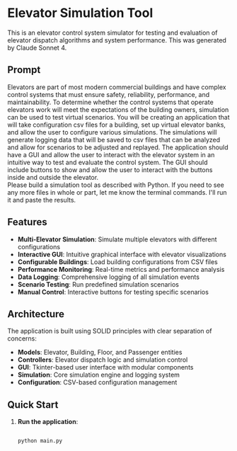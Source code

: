 # Elevator Simulation Tool

This is an elevator control system simulator for testing and evaluation of elevator dispatch algorithms and system performance.  This was generated by Claude Sonnet 4.  

## Prompt
Elevators are part of most modern commercial buildings and have complex control systems that must ensure safety, reliability, performance, and maintainability. To determine whether the control systems that operate elevators work will meet the expectations of the building owners, simulation can be used to test virtual scenarios. You will be creating an application that will take configuration csv files for a building, set up virtual elevator banks, and allow the user to configure various simulations. The simulations will generate logging data that will be saved to csv files that can be analyzed and allow for scenarios to be adjusted and replayed.  The application should have a GUI and allow the user to interact with the elevator system in an intuitive way to test and evaluate the control system.  The GUI should include buttons to show and allow the user to interact with the buttons inside and outside the elevator.  
Please build a simulation tool as described with Python. If you need to see any more files in whole or part, let me know the terminal commands. I'll run it and paste the results.

## Features

- **Multi-Elevator Simulation**: Simulate multiple elevators with different configurations
- **Interactive GUI**: Intuitive graphical interface with elevator visualizations
- **Configurable Buildings**: Load building configurations from CSV files
- **Performance Monitoring**: Real-time metrics and performance analysis
- **Data Logging**: Comprehensive logging of all simulation events
- **Scenario Testing**: Run predefined simulation scenarios
- **Manual Control**: Interactive buttons for testing specific scenarios

## Architecture

The application is built using SOLID principles with clear separation of concerns:

- **Models**: Elevator, Building, Floor, and Passenger entities
- **Controllers**: Elevator dispatch logic and simulation control
- **GUI**: Tkinter-based user interface with modular components
- **Simulation**: Core simulation engine and logging system
- **Configuration**: CSV-based configuration management

## Quick Start

1. **Run the application**:
   ```bash

   python main.py

